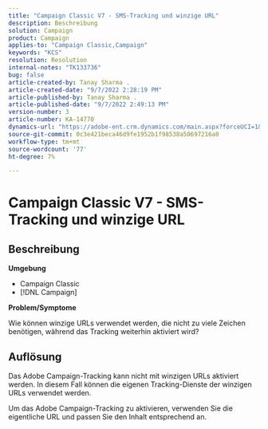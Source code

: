 ```yaml
---
title: "Campaign Classic V7 - SMS-Tracking und winzige URL"
description: Beschreibung
solution: Campaign
product: Campaign
applies-to: "Campaign Classic,Campaign"
keywords: "KCS"
resolution: Resolution
internal-notes: "TK133736"
bug: false
article-created-by: Tanay Sharma .
article-created-date: "9/7/2022 2:28:19 PM"
article-published-by: Tanay Sharma .
article-published-date: "9/7/2022 2:49:13 PM"
version-number: 3
article-number: KA-14770
dynamics-url: "https://adobe-ent.crm.dynamics.com/main.aspx?forceUCI=1&pagetype=entityrecord&etn=knowledgearticle&id=da90614b-b92e-ed11-9db1-002248086735"
source-git-commit: 0c3e421beca46d9fe1952b1f98538a50697216a0
workflow-type: tm+mt
source-wordcount: '77'
ht-degree: 7%

---
```


# Campaign Classic V7 - SMS-Tracking und winzige URL

## Beschreibung


<b>Umgebung</b>

- Campaign Classic
- [!DNL Campaign]




<b>Problem/Symptome</b>

Wie können winzige URLs verwendet werden, die nicht zu viele Zeichen benötigen, während das Tracking weiterhin aktiviert wird?


## Auflösung


Das Adobe Campaign-Tracking kann nicht mit winzigen URLs aktiviert werden. In diesem Fall können die eigenen Tracking-Dienste der winzigen URLs verwendet werden.

Um das Adobe Campaign-Tracking zu aktivieren, verwenden Sie die eigentliche URL und passen Sie den Inhalt entsprechend an.


